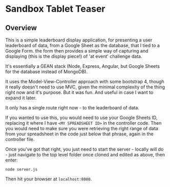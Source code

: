 # Sandbox Tablet Teaser

## Overview

This is a simple leaderboard display application, for presenting a user leaderboard of data, from a Google Sheet as the database, that I tied to a Google Form. the form then provides a simple way of capturing and displaying (this is the display piece!) of 'at event' challenge data.

It's essentially a GEAN stack (Node, Express, Angular, but Google Sheets for the database instead of MongoDB).

It uses the Model-View-Controller approach with some bootstrap 4, though it really doesn't need to use MVC, given the minimal complexity of the thing right now and it's purpose. But it was fun. And useful in case I want to expand it later.

It only has a single route right now - to the leaderboard of data.

If you wanted to use this, you would need to use your Google Sheets ID, replacing it where I have `<MY SPREADSHEET ID>` in the controller code. Then you would need to make sure you were retrieving the right range of data from your spreadsheet in the code just below that phrase, again in the controller file.

Once you've got that right, you just need to start the server - locally will do - just navigate to the top level folder once cloned and edited as above, then enter:

 `node server.js`

Then hit your browser at `localhost:8080`.
